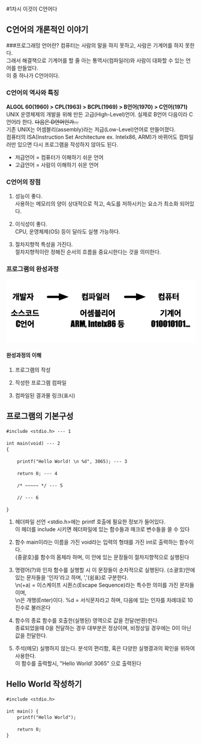 #1차시 이것이 C언어다

## C언어의 개론적인 이야기

###프로그래밍 언어란?
컴퓨터는 사람의 말을 하지 못하고, 사람은 기계어를 하지 못한다.  
그래서 해결책으로 기계어를 할 줄 아는 통역사(컴파일러)와 사람이 대화할 수 있는 언어를 만들었다.  
이 중 하나가 C언어이다.

### C언어의 역사와 특징
**ALGOL 60(1960) > CPL(1963) > BCPL(1969) > B언어(1970) > C언어(1971)**  
UNIX 운영체제의 개발을 위해 만든 고급(High-Level)언어. 실제로 B언어 다음이라 C언어라 한다. ~~다음은 D언어인가...~~  
기존 UNIX는 어셈블리(assembly)라는 저급(Low-Level)언어로 만들어졌다.  
컴퓨터의 ISA(Instruction Set Architecture ex. Intelx86, ARM)가 바뀌어도 컴파일러만 있으면 다시 프로그램을 작성하지 않아도 된다.

* 저급언어 = 컴퓨터가 이해하기 쉬운 언어
* 고급언어 = 사람이 이해하기 쉬운 언어

### C언어의 장점

1. 성능이 좋다.  
사용하는 메모리의 양이 상대적으로 적고, 속도를 저하시키는 요소가 최소화 되어있다.

2. 이식성이 좋다.  
CPU, 운영체제(OS) 등이 달라도 실행 가능하다.

3. 절차지향적 특성을 가진다.  
절차지향적이란 정해진 순서의 흐름을 중요시한다는 것을 의미한다.

### 프로그램의 완성과정
![CAssemblyMachine](/Images/CAssemblyMachine.png)

#### 완성과정의 이해
1. 프로그램의 작성

2. 작성한 프로그램 컴파일

3. 컴파일된 결과물 링크(표시)

## 프로그램의 기본구성

    #include <stdio.h> --- 1

    int main(void) --- 2 
    {
    
        printf("Hello World! \n %d", 3065); --- 3
     
        return 0; --- 4
     
        /* ~~~~~ */ --- 5
        
        // --- 6
    
    }

1. 헤더파일 선언
<stdio.h>에는 printf 호출에 필요한 정보가 들어있다.  
이 헤더를 include 시키면 헤더파일에 있는 함수들과 매크로 변수들을 쓸 수 있다

2. 함수
main이라는 이름을 가진 void라는 입력의 형태를 가진 int로 출력하는 함수이다.  
{중괄호}를 함수의 몸체라 하며, 이 안에 있는 문장들이 절차지향적으로 실행된다

3. 명령어(?)와 인자
함수를 실행할 시 이 문장들이 순차적으로 실행된다. (소괄호)안에 있는 문자들을 '인자'라고 하며, ','(쉼표)로 구분한다.  
\n(+a) = 이스케이프 시퀀스(Escape Sequence)라는 특수한 의미를 가진 문자들이며,  
\n은 개행(Enter)이다. %d = 서식문자라고 하며, 다음에 있는 인자를 차례대로 10진수로 불러온다

4. 함수의 종료
함수를 호출한(실행된) 영역으로 값을 전달(반환)한다.  
종료되었을때 0을 전달하는 경우 대부분은 정상이며, 비정상일 경우에는 0이 아닌 값을 전달한다.
 
5. 주석(메모)
실행하지 않는다. 분석의 편리함, 혹은 다양한 실행결과의 확인을 위하여 사용한다.  
이 함수를 출력할시, "Hello World! 3065" 으로 출력된다

## Hello World 작성하기

    #include <stdio.h>
    
    int main() {
        printf("Hello World");
    	
        return 0;
    }
